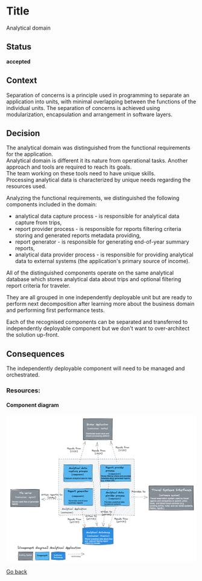 # Title

Analytical domain

## Status

**accepted**

## Context

Separation of concerns is a principle used in programming to separate an application into units, with minimal overlapping between the functions of the individual units. The separation of concerns is achieved using modularization, encapsulation and arrangement in software layers.  

## Decision

The analytical domain was distinguished from the functional requirements for the application.  
Analytical domain is different it its nature from operational tasks. Another approach and tools are required to reach its goals.  
The team working on these tools need to have unique skills.  
Processing analytical data is characterized by unique needs regarding the resources used.  

Analyzing the functional requirements, we distinguished the following components included in the domain:  
* analytical data capture process - is responsible for analytical data capture from trips,  
* report provider process - is responsible for reports filtering criteria storing and generated reports metadata providing,  
* report generator - is responsible for generating end-of-year summary reports,  
* analytical data provider process - is responsible for providing analytical data to external systems (the application's primary source of income).  

All of the distinguished components operate on the same analytical database which stores analytical data about trips and optional filtering report criteria for traveler.  

They are all grouped in one independently deployable unit but are ready to perform next decomposition after learning more about the business domain and performing first performance tests.  

Each of the recognised components can be separated and transferred to independently deployable component but we don't want to over-architect the solution up-front.  

## Consequences

The independently deployable component will need to be managed and orchestrated.  

### Resources:

#### Component diagram

![Dynamic diagram](https://github.com/ExtravaganzaTeam/KATAS-2023/blob/main/current/architecture/analytical_app_component.png "a title")  


[Go back](./README.md)